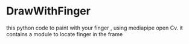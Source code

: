 # DrawWithFinger
this python code to paint with your finger , using mediapipe open Cv. it contains a module to locate finger in the frame
